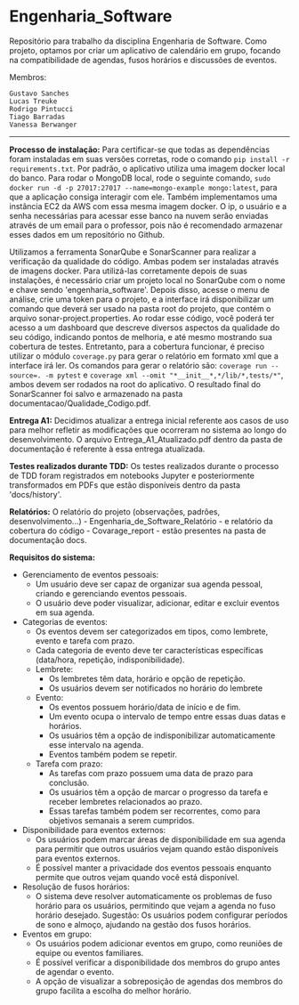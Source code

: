 # Engenharia_Software
Repositório para trabalho da disciplina Engenharia de Software. Como projeto, optamos por criar um aplicativo de calendário em grupo, focando na compatibilidade de agendas, fusos horários e discussões de eventos.

Membros:

    Gustavo Sanches
    Lucas Treuke
    Rodrigo Pintucci
    Tiago Barradas
    Vanessa Berwanger

<hr>

**Processo de instalação:**
Para certificar-se que todas as dependências foram instaladas em suas versões corretas, rode o comando `pip install -r requirements.txt`. Por padrão, o aplicativo utiliza uma imagem docker local do banco. Para rodar o MongoDB local, rode o seguinte comando, `sudo docker run -d -p 27017:27017 --name=mongo-example mongo:latest`, para que a aplicação consiga interagir com ele. Também implementamos  uma instância EC2 da AWS com essa mesma imagem docker. O ip, o usuário e a senha necessárias para acessar esse banco na nuvem serão enviadas através de um email para o professor, pois não é recomendado armazenar esses dados em um repositório no Github.

Utilizamos a ferramenta SonarQube e SonarScanner para realizar a verificação da qualidade do código. Ambas podem ser instaladas através de imagens docker. Para utilizá-las corretamente depois de suas instalações, é necessário criar um projeto local no SonarQube com o nome e chave sendo 'engenharia_software'. Depois disso, acesse o menu de análise, crie uma token para o projeto, e a interface irá disponibilizar um comando que deverá ser usado na pasta root do projeto, que contém o arquivo sonar-project.properties. Ao rodar esse código, você poderá ter acesso a um dashboard que descreve diversos aspectos da qualidade do seu código, indicando pontos de melhoria, e até mesmo mostrando sua cobertura de testes. Entretanto, para a cobertura funcionar, é preciso utilizar o módulo `coverage.py` para gerar o relatório em formato xml que a interface irá ler. Os comandos para gerar o relatório são: `coverage run --source=. -m pytest` e `coverage xml --omit "*__init__*,*/lib/*,tests/*"`, ambos devem ser rodados na root do aplicativo. O resultado final do SonarScanner foi salvo e armazenado na pasta documentacao/Qualidade_Codigo.pdf.

**Entrega A1:**
Decidimos atualizar a entrega inicial referente aos casos de uso para melhor refletir as modificações que ocorreram no sistema ao longo do desenvolvimento. O arquivo Entrega_A1_Atualizado.pdf dentro da pasta de documentação é referente à essa entrega atualizada.

**Testes realizados durante TDD:**
Os testes realizados durante o processo de TDD foram registrados em notebooks Jupyter e posteriormente transformados em PDFs que estão disponíveis dentro da pasta 'docs/history'. 

**Relatórios:**
O relatório do projeto (observações, padrões, desenvolvimento...) - Engenharia_de_Software_Relatório - e relatório da cobertura do código - Covarage_report - estão presentes na pasta de documentação docs. 

**Requisitos do sistema:**
-   Gerenciamento de eventos pessoais:
    -   Um usuário deve ser capaz de organizar sua agenda pessoal, criando e gerenciando eventos pessoais.
    -   O usuário deve poder visualizar, adicionar, editar e excluir eventos em sua agenda.
-   Categorias de eventos:
    -   Os eventos devem ser categorizados em tipos, como lembrete, evento e tarefa com prazo.
    -   Cada categoria de evento deve ter características específicas (data/hora, repetição, indisponibilidade).
    -   Lembrete:
        -   Os lembretes têm data, horário e opção de repetição.
        -   Os usuários devem ser notificados no horário do lembrete
    -   Evento:
        -   Os eventos possuem horário/data de início e de fim.
        -   Um evento ocupa o intervalo de tempo entre essas duas datas e horários.
        -   Os usuários têm a opção de indisponibilizar automaticamente esse intervalo na agenda.
        -   Eventos também podem se repetir.
    -   Tarefa com prazo:
        -   As tarefas com prazo possuem uma data de prazo para conclusão.
        -   Os usuários têm a opção de marcar o progresso da tarefa e receber lembretes relacionados ao prazo.
        -   Essas tarefas também podem ser recorrentes, como para objetivos semanais a serem cumpridos.
-   Disponibilidade para eventos externos:
    -   Os usuários podem marcar áreas de disponibilidade em sua agenda para permitir que outros usuários vejam quando estão disponíveis para eventos externos.
    -   É possível manter a privacidade dos eventos pessoais enquanto permite que outros vejam quando você está disponível.
-   Resolução de fusos horários:
    -   O sistema deve resolver automaticamente os problemas de fuso horário para os usuários, permitindo que vejam a agenda no fuso horário desejado. Sugestão: Os usuários podem configurar períodos de sono e almoço, ajudando na gestão dos fusos horários.
-   Eventos em grupo:
    -   Os usuários podem adicionar eventos em grupo, como reuniões de equipe ou eventos familiares.
    -   É possível verificar a disponibilidade dos membros do grupo antes de agendar o evento.
    -   A opção de visualizar a sobreposição de agendas dos membros do grupo facilita a escolha do melhor horário.
